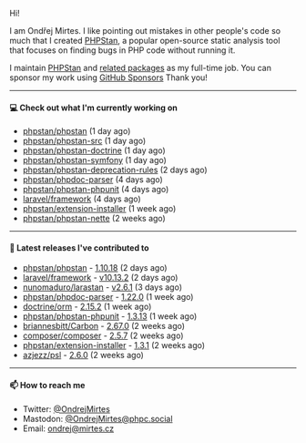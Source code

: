 Hi!

I am Ondřej Mirtes. I like pointing out mistakes in other people's code so much that I created [PHPStan](https://phpstan.org/), a popular open-source static analysis tool that focuses on finding bugs in PHP code without running it.

I maintain [PHPStan](https://github.com/phpstan/phpstan) and [related packages](https://github.com/phpstan/) as my full-time job. You can sponsor my work using [GitHub Sponsors](https://github.com/sponsors/ondrejmirtes) Thank you!

---

#### 💻 Check out what I'm currently working on

- [phpstan/phpstan](https://github.com/phpstan/phpstan) (1 day ago)
- [phpstan/phpstan-src](https://github.com/phpstan/phpstan-src) (1 day ago)
- [phpstan/phpstan-doctrine](https://github.com/phpstan/phpstan-doctrine) (1 day ago)
- [phpstan/phpstan-symfony](https://github.com/phpstan/phpstan-symfony) (1 day ago)
- [phpstan/phpstan-deprecation-rules](https://github.com/phpstan/phpstan-deprecation-rules) (2 days ago)
- [phpstan/phpdoc-parser](https://github.com/phpstan/phpdoc-parser) (4 days ago)
- [phpstan/phpstan-phpunit](https://github.com/phpstan/phpstan-phpunit) (4 days ago)
- [laravel/framework](https://github.com/laravel/framework) (4 days ago)
- [phpstan/extension-installer](https://github.com/phpstan/extension-installer) (1 week ago)
- [phpstan/phpstan-nette](https://github.com/phpstan/phpstan-nette) (2 weeks ago)

---

#### 🔭 Latest releases I've contributed to

- [phpstan/phpstan](https://github.com/phpstan/phpstan) - [1.10.18](https://github.com/phpstan/phpstan/releases/tag/1.10.18) (2 days ago)
- [laravel/framework](https://github.com/laravel/framework) - [v10.13.2](https://github.com/laravel/framework/releases/tag/v10.13.2) (2 days ago)
- [nunomaduro/larastan](https://github.com/nunomaduro/larastan) - [v2.6.1](https://github.com/nunomaduro/larastan/releases/tag/v2.6.1) (3 days ago)
- [phpstan/phpdoc-parser](https://github.com/phpstan/phpdoc-parser) - [1.22.0](https://github.com/phpstan/phpdoc-parser/releases/tag/1.22.0) (1 week ago)
- [doctrine/orm](https://github.com/doctrine/orm) - [2.15.2](https://github.com/doctrine/orm/releases/tag/2.15.2) (1 week ago)
- [phpstan/phpstan-phpunit](https://github.com/phpstan/phpstan-phpunit) - [1.3.13](https://github.com/phpstan/phpstan-phpunit/releases/tag/1.3.13) (1 week ago)
- [briannesbitt/Carbon](https://github.com/briannesbitt/Carbon) - [2.67.0](https://github.com/briannesbitt/Carbon/releases/tag/2.67.0) (2 weeks ago)
- [composer/composer](https://github.com/composer/composer) - [2.5.7](https://github.com/composer/composer/releases/tag/2.5.7) (2 weeks ago)
- [phpstan/extension-installer](https://github.com/phpstan/extension-installer) - [1.3.1](https://github.com/phpstan/extension-installer/releases/tag/1.3.1) (2 weeks ago)
- [azjezz/psl](https://github.com/azjezz/psl) - [2.6.0](https://github.com/azjezz/psl/releases/tag/2.6.0) (2 weeks ago)

---

#### 📫 How to reach me

- Twitter: [@OndrejMirtes](https://twitter.com/ondrejmirtes)
- Mastodon: [@OndrejMirtes@phpc.social](https://phpc.social/@OndrejMirtes)
- Email: [ondrej@mirtes.cz](mailto:ondrej@mirtes.cz)
